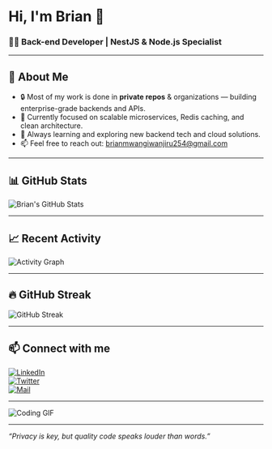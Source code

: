 # Hi, I'm Brian 👋

### 👨‍💻 Back-end Developer | NestJS & Node.js Specialist

---

## 🚀 About Me

- 🔒 Most of my work is done in **private repos** & organizations — building enterprise-grade backends and APIs.
- 🔭 Currently focused on scalable microservices, Redis caching, and clean architecture.
- 🌱 Always learning and exploring new backend tech and cloud solutions.
- 📫 Feel free to reach out: [brianmwangiwanjiru254@gmail.com](mailto:brianmwangiwanjiru254@gmail.com)

---

## 📊 GitHub Stats

![Brian's GitHub Stats](https://github-readme-stats.vercel.app/api?username=brianwanjiru&show_icons=true&theme=radical&hide=prs,issues)

---

## 📈 Recent Activity

![Activity Graph](https://activity-graph.herokuapp.com/graph?username=brianwanjiru&theme=react-dark&area=true)

---

## 🔥 GitHub Streak

![GitHub Streak](https://github-readme-streak-stats.herokuapp.com/?user=brianwanjiru&theme=dark)

---

## 📫 Connect with me

[![LinkedIn](https://img.shields.io/badge/-LinkedIn-blue?style=flat-square&logo=linkedin&logoColor=white)](https://linkedin.com/in/brianwanjiru)  
[![Twitter](https://img.shields.io/badge/-Twitter-1DA1F2?style=flat-square&logo=twitter&logoColor=white)](https://twitter.com/your-twitter-handle)  
[![Mail](https://img.shields.io/badge/-Email-D14836?style=flat-square&logo=gmail&logoColor=white)](mailto:brianmwangiwanjiru254@gmail.com)

---

![Coding GIF](https://media.giphy.com/media/3o7aCTfyhYawdOXcFW/giphy.gif)

---

*“Privacy is key, but quality code speaks louder than words.”*
